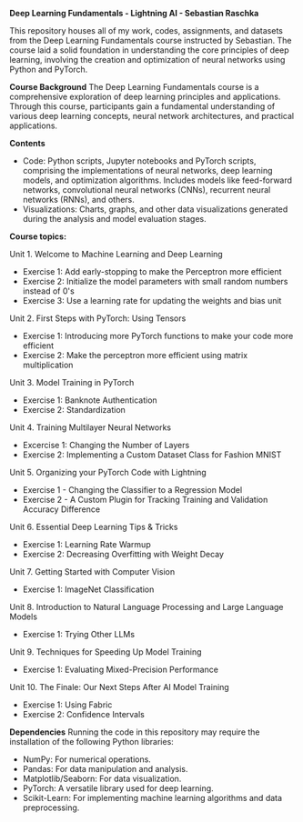 **Deep Learning Fundamentals - Lightning AI - Sebastian Raschka**

This repository houses all of my work, codes, assignments, and datasets from the Deep Learning Fundamentals course instructed by Sebastian. The course laid a solid foundation in understanding the core principles of deep learning, involving the creation and optimization of neural networks using Python and PyTorch.

**Course Background**
The Deep Learning Fundamentals course is a comprehensive exploration of deep learning principles and applications. Through this course, participants gain a fundamental understanding of various deep learning concepts, neural network architectures, and practical applications.

**Contents**
- Code: Python scripts, Jupyter notebooks and PyTorch scripts, comprising the implementations of neural networks, deep learning models, and optimization algorithms. Includes models like feed-forward networks, convolutional neural networks (CNNs), recurrent neural networks (RNNs), and others.
- Visualizations: Charts, graphs, and other data visualizations generated during the analysis and model evaluation stages.

**Course topics:**

Unit 1. Welcome to Machine Learning and Deep Learning
- Exercise 1: Add early-stopping to make the Perceptron more efficient
- Exercise 2: Initialize the model parameters with small random numbers instead of 0's
- Exercise 3: Use a learning rate for updating the weights and bias unit

Unit 2. First Steps with PyTorch: Using Tensors
- Exercise 1: Introducing more PyTorch functions to make your code more efficient
- Exercise 2: Make the perceptron more efficient using matrix multiplication

Unit 3. Model Training in PyTorch 
- Exercise 1: Banknote Authentication
- Exercise 2: Standardization

Unit 4. Training Multilayer Neural Networks
- Excercise 1: Changing the Number of Layers
- Exercise 2: Implementing a Custom Dataset Class for Fashion MNIST

Unit 5. Organizing your PyTorch Code with Lightning 
- Exercise 1 - Changing the Classifier to a Regression Model
- Exercise 2 - A Custom Plugin for Tracking Training and Validation Accuracy Difference

Unit 6. Essential Deep Learning Tips & Tricks
- Exercise 1: Learning Rate Warmup
- Exercise 2: Decreasing Overfitting with Weight Decay

Unit 7. Getting Started with Computer Vision 
- Exercise 1: ImageNet Classification

Unit 8. Introduction to Natural Language Processing and Large Language Models
- Exercise 1: Trying Other LLMs

Unit 9. Techniques for Speeding Up Model Training
- Exercise 1: Evaluating Mixed-Precision Performance

Unit 10. The Finale: Our Next Steps After AI Model Training
- Exercise 1: Using Fabric
- Exercise 2: Confidence Intervals

**Dependencies**
Running the code in this repository may require the installation of the following Python libraries:
- NumPy: For numerical operations.
- Pandas: For data manipulation and analysis.
- Matplotlib/Seaborn: For data visualization.
- PyTorch: A versatile library used for deep learning.
- Scikit-Learn: For implementing machine learning algorithms and data preprocessing.
